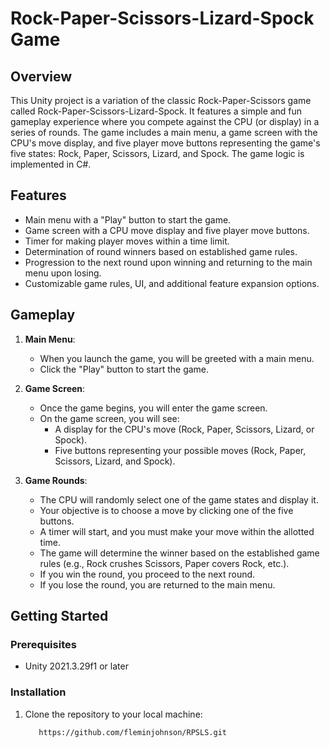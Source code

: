 # Rock-Paper-Scissors-Lizard-Spock Game

## Overview

This Unity project is a variation of the classic Rock-Paper-Scissors game called Rock-Paper-Scissors-Lizard-Spock. It features a simple and fun gameplay experience where you compete against the CPU (or display) in a series of rounds. The game includes a main menu, a game screen with the CPU's move display, and five player move buttons representing the game's five states: Rock, Paper, Scissors, Lizard, and Spock. The game logic is implemented in C#.

## Features

- Main menu with a "Play" button to start the game.
- Game screen with a CPU move display and five player move buttons.
- Timer for making player moves within a time limit.
- Determination of round winners based on established game rules.
- Progression to the next round upon winning and returning to the main menu upon losing.
- Customizable game rules, UI, and additional feature expansion options.

## Gameplay

1. **Main Menu**:
   - When you launch the game, you will be greeted with a main menu.
   - Click the "Play" button to start the game.

2. **Game Screen**:
   - Once the game begins, you will enter the game screen.
   - On the game screen, you will see:
     - A display for the CPU's move (Rock, Paper, Scissors, Lizard, or Spock).
     - Five buttons representing your possible moves (Rock, Paper, Scissors, Lizard, and Spock).

3. **Game Rounds**:
   - The CPU will randomly select one of the game states and display it.
   - Your objective is to choose a move by clicking one of the five buttons.
   - A timer will start, and you must make your move within the allotted time.
   - The game will determine the winner based on the established game rules (e.g., Rock crushes Scissors, Paper covers Rock, etc.).
   - If you win the round, you proceed to the next round.
   - If you lose the round, you are returned to the main menu.

## Getting Started

### Prerequisites

- Unity 2021.3.29f1 or later

### Installation

1. Clone the repository to your local machine:

   ```bash
      https://github.com/fleminjohnson/RPSLS.git
